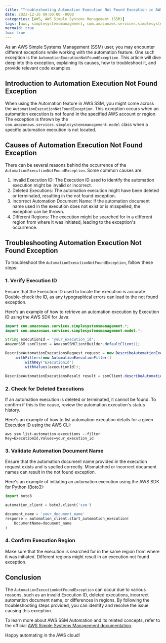 ```yaml
---
title: "Troubleshooting Automation Execution Not Found Exception in AWS Simple Systems Management (SSM)"
date: 2023-12-26 09:00:00 -0000
categories: [AWS, AWS Simple Systems Management (SSM)]
tags: [aws, simplesystemsmanagement, com.amazonaws.services.simplesystemsmanagement.model]
mermaid: true
toc: true
---
```



As an AWS Simple Systems Management (SSM) user, you may encounter different exceptions while working with the automation feature. One such exception is the `AutomationExecutionNotFoundException`. This article will dive deep into this exception, explaining its causes, how to troubleshoot it, and provide relevant code examples.

## Introduction to Automation Execution Not Found Exception
When using the Automation feature in AWS SSM, you might come across the `AutomationExecutionNotFoundException`. This exception occurs when an automation execution is not found in the specified AWS account or region. The exception is thrown by the `com.amazonaws.services.simplesystemsmanagement.model` class when a specific automation execution is not located.

## Causes of Automation Execution Not Found Exception
There can be several reasons behind the occurrence of the `AutomationExecutionNotFoundException`. Some common causes are:

1. Invalid Execution ID: The Execution ID used to identify the automation execution might be invalid or incorrect.
2. Deleted Executions: The automation execution might have been deleted or terminated, resulting in the not found exception.
3. Incorrect Automation Document Name: If the automation document name used in the execution does not exist or is misspelled, the exception can be thrown.
4. Different Regions: The execution might be searched for in a different region from where it was initiated, leading to the exception's occurrence.

## Troubleshooting Automation Execution Not Found Exception
To troubleshoot the `AutomationExecutionNotFoundException`, follow these steps:

### 1. Verify Execution ID
Ensure that the Execution ID used to locate the execution is accurate. Double-check the ID, as any typographical errors can lead to the not found exception.

Here's an example of how to retrieve an automation execution by Execution ID using the AWS SDK for Java:

```java
import com.amazonaws.services.simplesystemsmanagement.*;
import com.amazonaws.services.simplesystemsmanagement.model.*;

String executionId = "your_execution_id";
AmazonSSM ssmClient = AmazonSSMClientBuilder.defaultClient();

DescribeAutomationExecutionsRequest request = new DescribeAutomationExecutionsRequest()
    .withFilters(new AutomationExecutionFilter()
        .withKey("ExecutionId")
        .withValues(executionId));

DescribeAutomationExecutionsResult result = ssmClient.describeAutomationExecutions(request);
```

### 2. Check for Deleted Executions
If an automation execution is deleted or terminated, it cannot be found. To confirm if this is the cause, review the automation execution's status history.

Here's an example of how to list automation execution details for a given Execution ID using the AWS CLI:

```
aws ssm list-automation-executions --filter Key=ExecutionId,Values=your_execution_id
```

### 3. Validate Automation Document Name
Ensure that the automation document name provided in the execution request exists and is spelled correctly. Mismatched or incorrect document names can result in the not found exception.

Here's an example of initiating an automation execution using the AWS SDK for Python (Boto3):

```python
import boto3

automation_client = boto3.client('ssm')

document_name = 'your_document_name'
response = automation_client.start_automation_execution(
    DocumentName=document_name
)
```

### 4. Confirm Execution Region
Make sure that the execution is searched for in the same region from where it was initiated. Different regions might result in an execution not found exception.

## Conclusion
The `AutomationExecutionNotFoundException` can occur due to various reasons, such as an invalid Execution ID, deleted executions, incorrect automation document name, or differences in regions. By following the troubleshooting steps provided, you can identify and resolve the issue causing this exception.

To learn more about AWS SSM Automation and its related concepts, refer to the official [AWS Simple Systems Management documentation](https://aws.amazon.com/systems-manager/).

Happy automating in the AWS cloud!